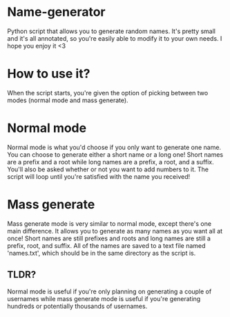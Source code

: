 # Name-generator
Python script that allows you to generate random names. It's pretty small and it's all annotated, so you're easily able to modify it to your own needs. I hope you enjoy it <3

# How to use it?
When the script starts, you're given the option of picking between two modes (normal mode and mass generate).

# Normal mode
Normal mode is what you'd choose if you only want to generate one name. You can choose to generate either a short name or a long one! Short names are a prefix and a root while long names are a prefix, a root, and a suffix. You'll also be asked whether or not you want to add numbers to it. The script will loop until you're satisfied with the name you received! 

# Mass generate
Mass generate mode is very similar to normal mode, except there's one main difference. It allows you to generate as many names as you want all at once! Short names are still prefixes and roots and long names are still a prefix, root, and suffix. All of the names are saved to a text file named 'names.txt', which should be in the same directory as the script is. 

## TLDR?
Normal mode is useful if you're only planning on generating a couple of usernames while mass generate mode is useful if you're generating hundreds or potentially thousands of usernames.





